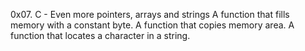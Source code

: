 0x07. C - Even more pointers, arrays and strings
A function that fills memory with a constant byte.
A function that copies memory area.
A  function that locates a character in a string.
